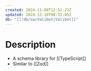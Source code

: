 ```yaml
---
created: 2024-11-08T12:51:23Z
updated: 2024-12-10T08:33:05Z
db: "[[!db/sw/Valibot|Valibot]]"
---
```

# Description
- A schema library for [[TypeScript]]
- Similar to [[Zod]]